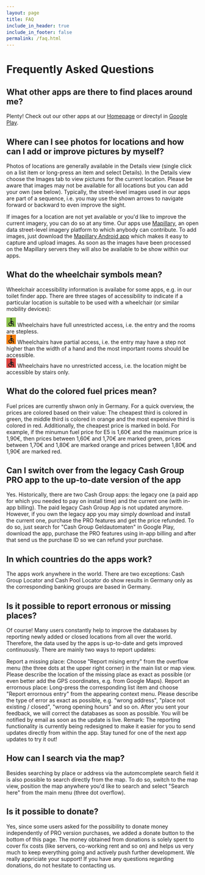 ```yaml
---
layout: page
title: FAQ
include_in_header: true
include_in_footer: false
permalink: /faq.html
---
```


# Frequently Asked Questions

## What other apps are there to find places around me?
Plenty! Check out our other apps at our [Homepage](https://positive-infinity.software/) or directyl in [Google Play](https://play.google.com/store/apps/dev?id=5604259480781805867).

## Where can I see photos for locations and how can I add or improve pictures by myself?
Photos of locations are generally available in the Details view (single click on a list item or long-press an item and select Details). In the Details view choose the Images tab to view pictures for the current location. Please be aware that images may not be available for all locations but you can add your own (see below). Typically, the street-level images used in our apps are part of a sequence, i.e. you may use the shown arrows to navigate forward or backward to even improve the sight.

If images for a location are not yet available or you'd like to improve the current imagery, you can do so at any time. Our apps use [Mapillary](https://www.mapillary.com/), an open data street-level imagery platform to which anybody can contribute. To add images, just download the [Mapillary Android app](https://play.google.com/store/apps/details?id=com.mapillary.app) which makes it easy to capture and upload images. As soon as the images have been processed on the Mapillary servers they will also be available to be show within our apps.

## What do the wheelchair symbols mean?
Wheelchair accessibility information is availabe for some apps, e.g. in our toilet finder app. There are three stages of accessibility to indicate if a particular location is suitable to be used with a wheelchair (or similar mobility devices):

![alt text](../assets/wheelchair_yes.png) Wheelchairs have full unrestricted access, i.e. the entry and the rooms are stepless.<br/>
![alt text](../assets/wheelchair_limited.png) Wheelchairs have partial access, i.e. the entry may have a step not higher than the width of a hand and the most important rooms should be accessible.<br/>
![alt text](../assets/wheelchair_no.png) Wheelchairs have no unrestricted access, i.e. the location might be accessible by stairs only.<br>

## What do the colored fuel prices mean?
Fuel prices are currently shwon only in Germany. For a quick overview, the prices are colored based on their value: The cheapest third is colored in green, the middle third is colored in orange and the most expensive third is colored in red. Additionally, the cheapest price is marked in bold. For example, if the minumun fuel price for E5 is 1,60€ and the maximum price is 1,90€, then prices between 1,60€ and 1,70€ are marked green, prices between 1,70€ and 1,80€ are marked orange and prices between 1,80€ and 1,90€ are marked red. 
## Can I switch over from the legacy Cash Group PRO app to the up-to-date version of the app
Yes. Historically, there are two Cash Group apps: the legacy one (a paid app for which you needed to pay on install time) and the current one (with in-app billing). The paid legacy Cash Group App is not updated anymore. However, if you own the legacy app you may simply download and install the current one, purchase the PRO features and get the price refunded. To do so, just search for "Cash Group Geldautomaten" in Google Play, download the app, purchase the PRO features using in-app billing and after that send us the purchase ID so we can refund your purchase.

## In which countries do the apps work?
The apps work anywhere in the world. There are two exceptions: Cash Group Locator and Cash Pool Locator do show results in Germany only as the corresponding banking groups are based in Germany.

## Is it possible to report erronous or missing places?
Of course! Many users constantly help to improve the databases by reporting newly added or closed locations from all over the world. Therefore, the data used by the apps is up-to-date and gets improved continuously. There are mainly two ways to report updates:

Report a missing place: Choose "Report mising entry" from the overflow menu (the three dots at the upper right corner) in the main list or map view. Please describe the location of the missing place as exact as possible (or even better add the GPS coordinates, e.g. from Google Maps).
Report an errornous place: Long-press the corresponding list item and choose "Report errornous entry" from the appearing context menu. Please describe the type of error as exact as possible, e.g. "wrong address", "place not existing / closed", "wrong opening hours" and so on.
After you sent your feedback, we will correct the databases as soon as possible. You will be notified by email as soon as the update is live. Remark: The reporting functionality is currently being redesigned to make it easier for you to send updates directly from within the app. Stay tuned for one of the next app updates to try it out!

## How can I search via the map?
Besides searching by place or address via the automcomplete search field it is also possible to search directly from the map. To do so, switch to the map view, position the map anywhere you'd like to search and select "Search here" from the main menu (three dot overflow).

## Is it possible to donate?
Yes, since some users asked for the possibility to donate money independently of PRO version purchases, we added a donate button to the bottom of this page. The money obtained from donations is solely spent to cover fix costs (like servers, co-working rent and so on) and helps us very much to keep everything going and actively push further development. We really appriciate your support! If you have any questions regarding donations, do not hesitate to contacting us.
